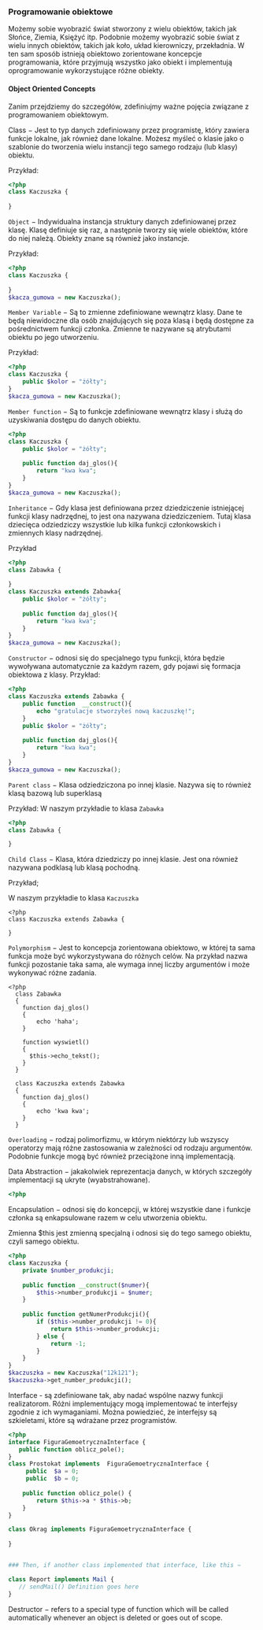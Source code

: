 ### Programowanie obiektowe
Możemy sobie wyobrazić świat stworzony z wielu obiektów, takich jak Słońce, Ziemia, Księżyć itp.
Podobnie możemy wyobrazić sobie świat z wielu innych obiektów, takich jak koło, układ kierowniczy, przekładnia. W ten sam sposób istnieją obiektowo zorientowane koncepcje programowania, które przyjmują wszystko jako obiekt i implementują oprogramowanie wykorzystujące różne obiekty.

#### Object Oriented Concepts

Zanim przejdziemy do szczegółów, zdefiniujmy ważne pojęcia związane z programowaniem obiektowym.

Class − Jest to typ danych zdefiniowany przez programistę, który zawiera funkcje lokalne, jak również dane lokalne. Możesz myśleć o klasie jako o szablonie do tworzenia wielu instancji tego samego rodzaju (lub klasy) obiektu.

Przykład:
```php
<?php 
class Kaczuszka {
    
}
```

```Object``` − Indywidualna instancja struktury danych zdefiniowanej przez klasę. Klasę definiuje się raz, a następnie tworzy się wiele obiektów, które do niej należą. Obiekty znane są również jako instancje.

Przykład:
```php
<?php 
class Kaczuszka {
    
}
$kacza_gumowa = new Kaczuszka();
```

```Member Variable``` − Są to zmienne zdefiniowane wewnątrz klasy. Dane te będą niewidoczne dla osób znajdujących się poza klasą i będą dostępne za pośrednictwem funkcji członka. Zmienne te nazywane są atrybutami obiektu po jego utworzeniu.

Przykład:
```php
<?php 
class Kaczuszka {
    public $kolor = "żółty"; 
}
$kacza_gumowa = new Kaczuszka();
```

```Member function``` −  Są to funkcje zdefiniowane wewnątrz klasy i służą do uzyskiwania dostępu do danych obiektu.

```php
<?php 
class Kaczuszka {
    public $kolor = "żółty"; 
    
    public function daj_glos(){
        return "kwa kwa";
    }
}
$kacza_gumowa = new Kaczuszka();
```

```Inheritance``` − Gdy klasa jest definiowana przez dziedziczenie istniejącej funkcji klasy nadrzędnej, to jest ona nazywana dziedziczeniem. Tutaj klasa dziecięca odziedziczy wszystkie lub kilka funkcji członkowskich i zmiennych klasy nadrzędnej.

Przykład
```php
<?php 
class Zabawka {
    
}
class Kaczuszka extends Zabawka{
    public $kolor = "żółty"; 
    
    public function daj_glos(){
        return "kwa kwa";
    }
}
$kacza_gumowa = new Kaczuszka();
```


```Constructor``` − odnosi się do specjalnego typu funkcji, która będzie wywoływana automatycznie za każdym razem, gdy pojawi się formacja obiektowa z klasy.
Przykład: 
```php
<?php
class Kaczuszka extends Zabawka {
    public function  __construct(){
        echo "gratulacje stworzyłeś nową kaczuszkę!";
    }
    public $kolor = "żółty"; 
    
    public function daj_glos(){
        return "kwa kwa";
    }
}
$kacza_gumowa = new Kaczuszka();
```



```Parent class``` − Klasa odziedziczona po innej klasie. Nazywa się to również klasą bazową lub superklasą

Przykład:
W naszym przykładie to klasa ```Zabawka```

```php
<?php 
class Zabawka {

}
```
```Child Class``` − Klasa, która dziedziczy po innej klasie. Jest ona również nazywana podklasą lub klasą pochodną.

Przykład;

W naszym przykładie to klasa ```Kaczuszka```
```
<?php 
class Kaczuszka extends Zabawka {

}
```


```Polymorphism``` − Jest to koncepcja zorientowana obiektowo, w której ta sama funkcja może być wykorzystywana do różnych celów. Na przykład nazwa funkcji pozostanie taka sama, ale wymaga innej liczby argumentów i może wykonywać różne zadania.
```<?php
<?php
  class Zabawka 
  {
    function daj_glos()
    {
        echo 'haha';
    }

    function wyswietl()
    {
      $this->echo_tekst();
    }
  }      
  
  class Kaczuszka extends Zabawka
  {
    function daj_glos()
    {
        echo 'kwa kwa';
    }
  }      
```


```Overloading``` − rodzaj polimorfizmu, w którym niektórzy lub wszyscy operatorzy mają różne zastosowania w zależności od rodzaju argumentów. Podobnie funkcje mogą być również przeciążone inną implementacją.

Data Abstraction − jakakolwiek reprezentacja danych, w których szczegóły implementacji są ukryte (wyabstrahowane).
```php
<?php

```

Encapsulation − odnosi się do koncepcji, w której wszystkie dane i funkcje członka są enkapsulowane razem w celu utworzenia obiektu.

Zmienna $this jest zmienną specjalną i odnosi się do tego samego obiektu, czyli samego obiektu.


```php
<?php
class Kaczuszka {
    private $number_produkcji; 
    
    public function __construct($numer){
        $this->number_produkcji = $numer;
    }
    
    public function getNumerProdukcji(){
        if ($this->number_produkcji != 0){ 
            return $this->number_produkcji;
        } else {
            return -1;
        }
    }
}
$kaczuszka = new Kaczuszka("12k121");
$kaczuszka->get_number_produkcji();
```

Interface - są zdefiniowane tak, aby nadać wspólne nazwy funkcji realizatorom. Różni implementujący mogą implementować te interfejsy zgodnie z ich wymaganiami. Można powiedzieć, że interfejsy są szkieletami, które są wdrażane przez programistów.
```php
<?php
interface FiguraGemoetrycznaInterface {
   public function oblicz_pole();
}
class Prostokat implements  FiguraGemoetrycznaInterface {
     public  $a = 0;
     public  $b = 0; 
   
    public function oblicz_pole() {
        return $this->a * $this->b;
    }
}

class Okrag implements FiguraGemoetrycznaInterface {
    
}


### Then, if another class implemented that interface, like this −

class Report implements Mail {
   // sendMail() Definition goes here
}
```

Destructor − refers to a special type of function which will be called automatically whenever an object is deleted or goes out of scope.
